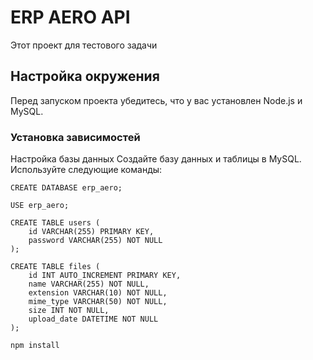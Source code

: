 # ERP AERO API

Этот проект для тестового задачи 

## Настройка окружения

Перед запуском проекта убедитесь, что у вас установлен Node.js и MySQL.

### Установка зависимостей
Настройка базы данных
Создайте базу данных и таблицы в MySQL. Используйте следующие команды:

```
CREATE DATABASE erp_aero;

USE erp_aero;

CREATE TABLE users (
    id VARCHAR(255) PRIMARY KEY,
    password VARCHAR(255) NOT NULL
);

CREATE TABLE files (
    id INT AUTO_INCREMENT PRIMARY KEY,
    name VARCHAR(255) NOT NULL,
    extension VARCHAR(10) NOT NULL,
    mime_type VARCHAR(50) NOT NULL,
    size INT NOT NULL,
    upload_date DATETIME NOT NULL
);
```
```bash
npm install


